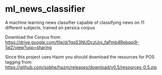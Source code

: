 # ml_news_classifier
A machine learning news classifier capable of classifying news on 11 different subjects, trained on persica corpus 

Download the Corpus from:
  https://drive.google.com/file/d/1gqS3NUDczlJoj_faPmb4Rebqqi9-1aIZ/view?usp=sharing

Since this project uses Hazm you should download the resources for POS tagging from:
   https://github.com/sobhe/hazm/releases/download/v0.5/resources-0.5.zip
